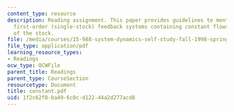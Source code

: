 ```yaml
---
content_type: resource
description: Reading assignment. This paper provides guidelines to mentally simulate
  first-order (single-stock) feedback systems containing constant flows into or out
  of the stock.
file: /media/courses/15-988-system-dynamics-self-study-fall-1998-spring-1999/1f2c62f8ba496c0cd12244a2d277acd8_constant.pdf
file_type: application/pdf
learning_resource_types:
- Readings
ocw_type: OCWFile
parent_title: Readings
parent_type: CourseSection
resourcetype: Document
title: constant.pdf
uid: 1f2c62f8-ba49-6c0c-d122-44a2d277acd8
---
```

